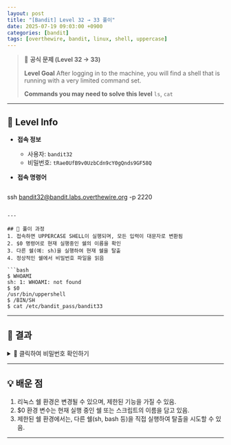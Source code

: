 ```yaml
---
layout: post
title: "[Bandit] Level 32 → 33 풀이"
date: 2025-07-19 09:03:00 +0900
categories: [bandit]
tags: [overthewire, bandit, linux, shell, uppercase]
---
```


> 📝 **공식 문제 (Level 32 → 33)**
>
> **Level Goal**
> After logging in to the machine, you will find a shell that is running with a very limited command set.
>
> **Commands you may need to solve this level**
> `ls`, `cat`

---

## 🔐 Level Info

- **접속 정보**
  - 사용자: `bandit32`
  - 비밀번호: `tRae0UfB9v0UzbCdn9cY0gQnds9GF58Q`
  
- **접속 명령어**

  ```bash
ssh bandit32@bandit.labs.overthewire.org -p 2220
  ```

---

## 🧪 풀이 과정
1. 접속하면 UPPERCASE SHELL이 실행되며, 모든 입력이 대문자로 변환됨
2. $0 명령어로 현재 실행중인 쉘의 이름을 확인
3. 다른 쉘(예: sh)을 실행하여 현재 쉘을 탈출
4. 정상적인 쉘에서 비밀번호 파일을 읽음

```bash
$ WHOAMI
sh: 1: WHOAMI: not found
$ $0
/usr/bin/uppershell
$ /BIN/SH
$ cat /etc/bandit_pass/bandit33
```

---

## 🎯 결과

<details markdown="1">
<summary>👀 클릭하여 비밀번호 확인하기</summary>

```bash
0Zf11ioIjMVN551jX3CmStKLYqjk54Ga
```

</details>

---

## 💡 배운 점
1. 리눅스 쉘 환경은 변경될 수 있으며, 제한된 기능을 가질 수 있음.
2. $0 환경 변수는 현재 실행 중인 쉘 또는 스크립트의 이름을 담고 있음.
3. 제한된 쉘 환경에서는, 다른 쉘(sh, bash 등)을 직접 실행하여 탈출을 시도할 수 있음.

---


